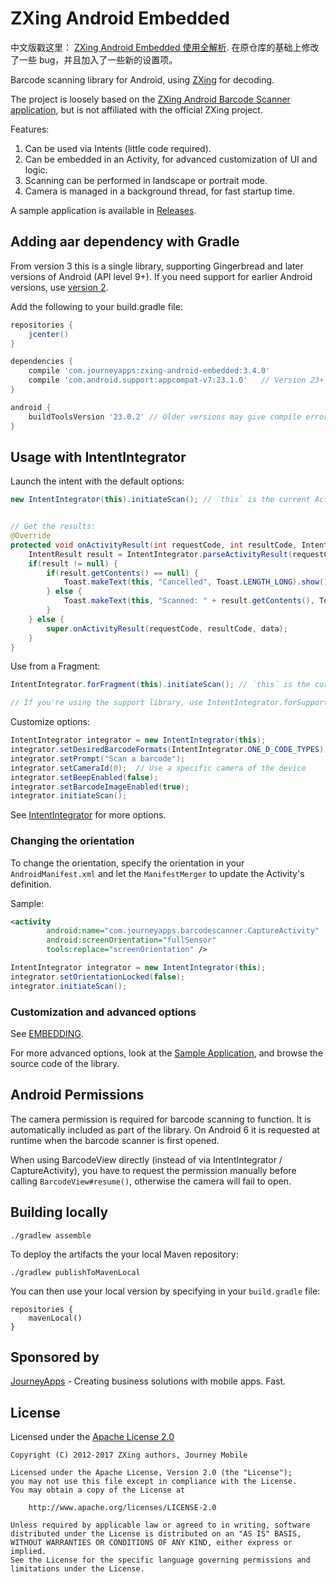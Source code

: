 # ZXing Android Embedded

中文版戳这里：
[ZXing Android Embedded 使用全解析](http://www.jianshu.com/p/f862b73d07f7).
在原仓库的基础上修改了一些 bug，并且加入了一些新的设置项。

Barcode scanning library for Android, using [ZXing][2] for decoding.

The project is loosely based on the [ZXing Android Barcode Scanner application][2], but is not affiliated with the official ZXing project.

Features:

1. Can be used via Intents (little code required).
2. Can be embedded in an Activity, for advanced customization of UI and logic.
3. Scanning can be performed in landscape or portrait mode.
4. Camera is managed in a background thread, for fast startup time.

A sample application is available in [Releases](https://github.com/journeyapps/zxing-android-embedded/releases).

## Adding aar dependency with Gradle

From version 3 this is a single library, supporting Gingerbread and later versions of Android
(API level 9+). If you need support for earlier Android versions, use [version 2][4].

Add the following to your build.gradle file:

```groovy
repositories {
    jcenter()
}

dependencies {
    compile 'com.journeyapps:zxing-android-embedded:3.4.0'
    compile 'com.android.support:appcompat-v7:23.1.0'   // Version 23+ is required
}

android {
    buildToolsVersion '23.0.2' // Older versions may give compile errors
}

```

## Usage with IntentIntegrator

Launch the intent with the default options:
```java
new IntentIntegrator(this).initiateScan(); // `this` is the current Activity


// Get the results:
@Override
protected void onActivityResult(int requestCode, int resultCode, Intent data) {
    IntentResult result = IntentIntegrator.parseActivityResult(requestCode, resultCode, data);
    if(result != null) {
        if(result.getContents() == null) {
            Toast.makeText(this, "Cancelled", Toast.LENGTH_LONG).show();
        } else {
            Toast.makeText(this, "Scanned: " + result.getContents(), Toast.LENGTH_LONG).show();
        }
    } else {
        super.onActivityResult(requestCode, resultCode, data);
    }
}
```

Use from a Fragment:
```java
IntentIntegrator.forFragment(this).initiateScan(); // `this` is the current Fragment

// If you're using the support library, use IntentIntegrator.forSupportFragment(this) instead.
```

Customize options:
```java
IntentIntegrator integrator = new IntentIntegrator(this);
integrator.setDesiredBarcodeFormats(IntentIntegrator.ONE_D_CODE_TYPES);
integrator.setPrompt("Scan a barcode");
integrator.setCameraId(0);  // Use a specific camera of the device
integrator.setBeepEnabled(false);
integrator.setBarcodeImageEnabled(true);
integrator.initiateScan();
```

See [IntentIntegrator][5] for more options.

### Changing the orientation

To change the orientation, specify the orientation in your `AndroidManifest.xml` and let the `ManifestMerger` to update the Activity's definition.

Sample:

```xml
<activity
		android:name="com.journeyapps.barcodescanner.CaptureActivity"
		android:screenOrientation="fullSensor"
		tools:replace="screenOrientation" />
```

```java
IntentIntegrator integrator = new IntentIntegrator(this);
integrator.setOrientationLocked(false);
integrator.initiateScan();
```

### Customization and advanced options

See [EMBEDDING](EMBEDDING.md).

For more advanced options, look at the [Sample Application](https://github.com/journeyapps/zxing-android-embedded/blob/master/sample/src/main/java/example/zxing/MainActivity.java),
and browse the source code of the library.

## Android Permissions

The camera permission is required for barcode scanning to function. It is automatically included as
part of the library. On Android 6 it is requested at runtime when the barcode scanner is first opened.

When using BarcodeView directly (instead of via IntentIntegrator / CaptureActivity), you have to
request the permission manually before calling `BarcodeView#resume()`, otherwise the camera will
fail to open.

## Building locally

    ./gradlew assemble

To deploy the artifacts the your local Maven repository:

    ./gradlew publishToMavenLocal

You can then use your local version by specifying in your `build.gradle` file:

    repositories {
        mavenLocal()
    }

## Sponsored by

[JourneyApps][1] - Creating business solutions with mobile apps. Fast.


## License

Licensed under the [Apache License 2.0][7]

	Copyright (C) 2012-2017 ZXing authors, Journey Mobile
	
	Licensed under the Apache License, Version 2.0 (the "License");
	you may not use this file except in compliance with the License.
	You may obtain a copy of the License at

	    http://www.apache.org/licenses/LICENSE-2.0

	Unless required by applicable law or agreed to in writing, software
	distributed under the License is distributed on an "AS IS" BASIS,
	WITHOUT WARRANTIES OR CONDITIONS OF ANY KIND, either express or implied.
	See the License for the specific language governing permissions and
	limitations under the License.



[1]: http://journeyapps.com
[2]: https://github.com/zxing/zxing/
[3]: https://github.com/zxing/zxing/wiki/Scanning-Via-Intent
[4]: https://github.com/journeyapps/zxing-android-embedded/blob/2.x/README.md
[5]: zxing-android-embedded/src/com/google/zxing/integration/android/IntentIntegrator.java
[7]: http://www.apache.org/licenses/LICENSE-2.0
